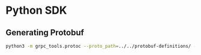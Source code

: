 # Python SDK

## Generating Protobuf

```bash
python3 -m grpc_tools.protoc --proto_path=../../protobuf-definitions/ --python_out=. --grpc_python_out=. ../../protobuf-definitions/services/simulator.proto
```